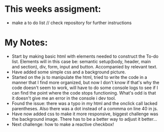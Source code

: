 # This weeks assigment:
- make a to do list
// check repository for further instructions



# My Notes:
- Start by making basic html with elements needed to construct the To-do list. Elements will in this case be: semantic setup(body, header, main and section), div, form, input and button. Accompanied by relevant text.
- Have added some simple css and a background picture.
- Started on the js to manipulate the html, tried to write the code in a manner that I find more organized, but now I don't know if that's why the code doesn't seem to work, will have to do some console logs to see if I can find the point where the code stops functioning. What's odd is that it doesn't give me an error in the  console i dev tool.
- Found the issue: there was a typo in my html and the onclick call lacked parentheses. Also there was a dot instead of a commma on line 40 in js.
- Have now added css to make it more responsive, biggest challenge was the background image. There has to be a better way to adjust it better...
- Next challenge: how to make a reactive checkbox!